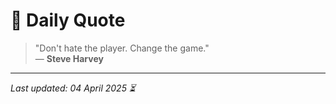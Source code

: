 # 📜 Daily Quote

> "Don't hate the player. Change the game."  
> — **Steve Harvey**

---

_Last updated: 04 April 2025 ⏳_
